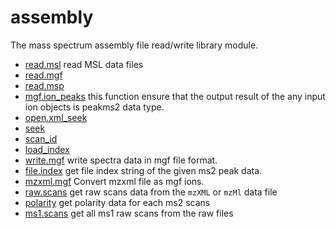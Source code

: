 # assembly

The mass spectrum assembly file read/write library module.

+ [read.msl](assembly/read.msl.1) read MSL data files
+ [read.mgf](assembly/read.mgf.1) 
+ [read.msp](assembly/read.msp.1) 
+ [mgf.ion_peaks](assembly/mgf.ion_peaks.1) this function ensure that the output result of the any input ion objects is peakms2 data type.
+ [open.xml_seek](assembly/open.xml_seek.1) 
+ [seek](assembly/seek.1) 
+ [scan_id](assembly/scan_id.1) 
+ [load_index](assembly/load_index.1) 
+ [write.mgf](assembly/write.mgf.1) write spectra data in mgf file format.
+ [file.index](assembly/file.index.1) get file index string of the given ms2 peak data.
+ [mzxml.mgf](assembly/mzxml.mgf.1) Convert mzxml file as mgf ions.
+ [raw.scans](assembly/raw.scans.1) get raw scans data from the ``mzXML`` or ``mzMl`` data file
+ [polarity](assembly/polarity.1) get polarity data for each ms2 scans
+ [ms1.scans](assembly/ms1.scans.1) get all ms1 raw scans from the raw files
